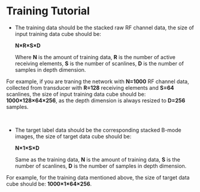 # Training Tutorial

- The training data should be the stacked raw RF channel data, the size of input training data cube should be: 

  **N×R×S×D**

  Where **N** is the amount of training data, **R** is the number of active receiving elements, **S** is the number of scanlines, **D** is the number of samples in depth dimension.

For example, if you are traning the network with **N=1000** RF channel data, collected from transducer with **R=128** receiving elements and **S=64** scanlines, the size of input training data cube should be: **1000×128×64×256**, as the depth dimension is always resized to **D=256** samples.

<br>

- The target label data should be the corresponding stacked B-mode images, the size of target data cube should be: 

  **N×1×S×D**

  Same as the training data, **N** is the amount of training data, **S** is the number of scanlines, **D** is the number of samples in depth dimension.

For example, for the training data mentioned above, the size of target data cube should be: **1000×1×64×256**.
